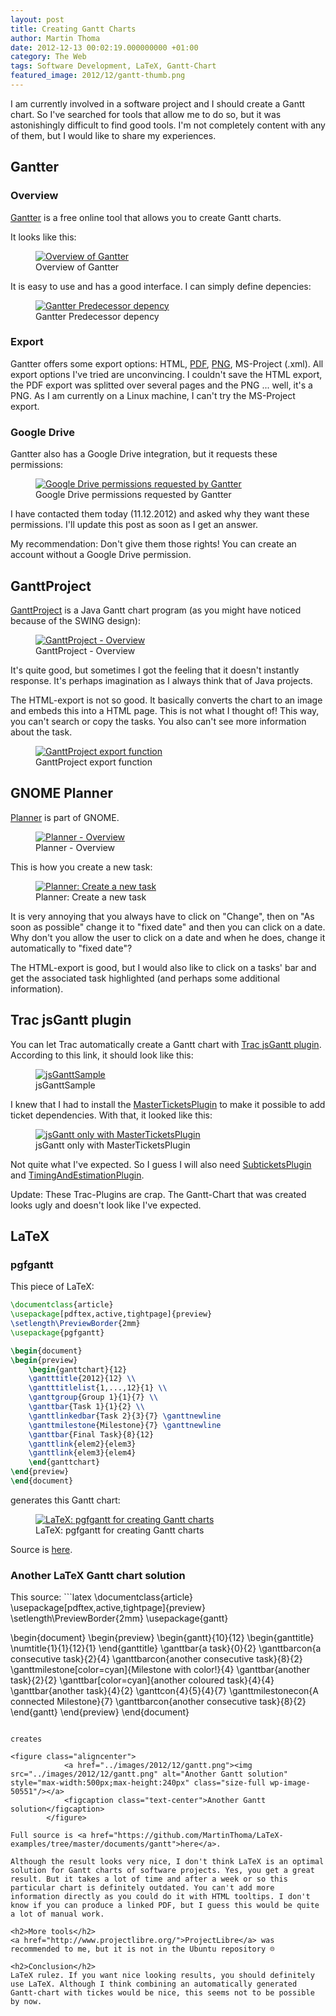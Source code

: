 ```yaml
---
layout: post
title: Creating Gantt Charts
author: Martin Thoma
date: 2012-12-13 00:02:19.000000000 +01:00
category: The Web
tags: Software Development, LaTeX, Gantt-Chart
featured_image: 2012/12/gantt-thumb.png
---
```

I am currently involved in a software project and I should create a Gantt chart. So I've searched for tools that allow me to do so, but it was astonishingly difficult to find good tools. I'm not completely content with any of them, but I would like to share my experiences.

<h2>Gantter</h2>
<h3>Overview</h3>
<a href="https://app.gantter.com">Gantter</a> is a free online tool that allows you to create Gantt charts.

It looks like this:
<figure class="aligncenter">
            <a href="../images/2012/12/gantter-overview-300x138.png"><img src="../images/2012/12/gantter-overview-300x138.png" alt="Overview of Gantter" style="max-width:300px;max-height:138px" class="size-medium wp-image-50231"/></a>
            <figcaption class="text-center">Overview of Gantter</figcaption>
        </figure>

It is easy to use and has a good interface. I can simply define depencies:

<figure class="aligncenter">
            <a href="../images/2012/12/gantter-predecessor-depenency-300x138.png"><img src="../images/2012/12/gantter-predecessor-depenency-300x138.png" alt="Gantter Predecessor depency" style="max-width:300px;max-height:138px" class="size-medium wp-image-51101"/></a>
            <figcaption class="text-center">Gantter Predecessor depency</figcaption>
        </figure>

<h3>Export</h3>
Gantter offers some export options: HTML, <a href="../pdf/UpToDatE-Implementierung.pdf">PDF</a>, <a href="../images/2012/12/UpToDatE-Implementierung.png">PNG</a>, MS-Project (.xml). All export options I've tried are unconvincing. I couldn't save the HTML export, the PDF export was splitted over several pages and the PNG ... well, it's a PNG. As I am currently on a Linux machine, I can't try the MS-Project export.

<h3>Google Drive</h3>
Gantter also has a Google Drive integration, but it requests these permissions:
<figure class="aligncenter">
            <a href="../images/2012/12/gantter-google-drive-files.png"><img src="../images/2012/12/gantter-google-drive-files.png" alt="Google Drive permissions requested by Gantter" style="max-width:470px;max-height:471px" class="size-full wp-image-50241"/></a>
            <figcaption class="text-center">Google Drive permissions requested by Gantter</figcaption>
        </figure>

I have contacted them today (11.12.2012) and asked why they want these permissions. I'll update this post as soon as I get an answer.

My recommendation: Don't give them those rights! You can create an account without a Google Drive permission.

<h2>GanttProject</h2>
<a href="http://www.ganttproject.biz/">GanttProject</a> is a Java Gantt chart program (as you might have noticed because of the SWING design):

<figure class="aligncenter">
            <a href="../images/2012/12/GanttProject-300x201.png"><img src="../images/2012/12/GanttProject-300x201.png" alt="GanttProject - Overview" style="max-width:300px;max-height:201px" class="size-medium wp-image-50361"/></a>
            <figcaption class="text-center">GanttProject - Overview</figcaption>
        </figure>

It's quite good, but sometimes I got the feeling that it doesn't instantly response. It's perhaps imagination as I always think that of Java projects.

The HTML-export is not so good. It basically converts the chart to an image and embeds this into a HTML page. This is not what I thought of! This way, you can't search or copy the tasks. You also can't see more information about the task.

<figure class="aligncenter">
            <a href="../images/2012/12/GanttProject-export-300x80.png"><img src="../images/2012/12/GanttProject-export-300x80.png" alt="GanttProject export function" style="max-width:300px;max-height:80px" class="size-medium wp-image-50371"/></a>
            <figcaption class="text-center">GanttProject export function</figcaption>
        </figure>

<h2>GNOME Planner</h2>
<a href="https://live.gnome.org/Planner">Planner</a> is part of GNOME.

<figure class="aligncenter">
            <a href="../images/2012/12/Planner-300x157.png"><img src="../images/2012/12/Planner-300x157.png" alt="Planner - Overview" style="max-width:300px;max-height:157px" class="size-medium wp-image-50291"/></a>
            <figcaption class="text-center">Planner - Overview</figcaption>
        </figure>

This is how you create a new task:
<figure class="aligncenter">
            <a href="../images/2012/12/Planner-new-task-300x275.png"><img src="../images/2012/12/Planner-new-task-300x275.png" alt="Planner: Create a new task" style="max-width:300px;max-height:275px" class="size-medium wp-image-50381"/></a>
            <figcaption class="text-center">Planner: Create a new task</figcaption>
        </figure>

It is very annoying that you always have to click on "Change", then on "As soon as possible" change it to "fixed date" and then you can click on a date. Why don't you allow the user to click on a date and when he does, change it automatically to "fixed date"?

The HTML-export is good, but I would also like to click on a tasks' bar and get the associated task highlighted (and perhaps some additional information).

<h2>Trac jsGantt plugin</h2>
You can let Trac automatically create a Gantt chart with <a href="http://trac-hacks.org/wiki/TracJsGanttPlugin">Trac jsGantt plugin</a>. According to this link, it should look like this:

<figure class="aligncenter">
            <a href="../images/2012/12/jsGanttSample-300x150.png"><img src="../images/2012/12/jsGanttSample-300x150.png" alt="jsGanttSample" style="max-width:300px;max-height:150px" class="size-medium wp-image-50511"/></a>
            <figcaption class="text-center">jsGanttSample</figcaption>
        </figure>

I knew that I had to install the <a href="http://trac-hacks.org/wiki/MasterTicketsPlugin">MasterTicketsPlugin</a> to make it possible to add ticket dependencies. With that, it looked like this:

<figure class="aligncenter">
            <a href="../images/2012/12/jsGantt-without-plugins-300x205.png"><img src="../images/2012/12/jsGantt-without-plugins-300x205.png" alt="jsGantt only with MasterTicketsPlugin" style="max-width:300px;max-height:205px" class="size-medium wp-image-50521"/></a>
            <figcaption class="text-center">jsGantt only with MasterTicketsPlugin</figcaption>
        </figure>

Not quite what I've expected. So I guess I will also need <a href="http://trac-hacks.org/wiki/SubticketsPlugin">SubticketsPlugin</a> and <a href="http://trac-hacks.org/wiki/TimingAndEstimationPlugin">TimingAndEstimationPlugin</a>.

Update: These Trac-Plugins are crap. The Gantt-Chart that was created looks ugly and doesn't look like I've expected.

<h2>LaTeX</h2>
<h3>pgfgantt</h3>
This piece of LaTeX:

```latex
\documentclass{article}
\usepackage[pdftex,active,tightpage]{preview}
\setlength\PreviewBorder{2mm}
\usepackage{pgfgantt}

\begin{document}
\begin{preview}
    \begin{ganttchart}{12}
    \gantttitle{2012}{12} \\
    \gantttitlelist{1,...,12}{1} \\
    \ganttgroup{Group 1}{1}{7} \\
    \ganttbar{Task 1}{1}{2} \\
    \ganttlinkedbar{Task 2}{3}{7} \ganttnewline
    \ganttmilestone{Milestone}{7} \ganttnewline
    \ganttbar{Final Task}{8}{12}
    \ganttlink{elem2}{elem3}
    \ganttlink{elem3}{elem4}
    \end{ganttchart}
\end{preview}
\end{document}
```

generates this Gantt chart:

<figure class="aligncenter">
            <a href="../images/2012/12/gantt-pgf.png"><img src="../images/2012/12/gantt-pgf.png" alt="LaTeX: pgfgantt for creating Gantt charts" style="max-width:500px;max-height:447px" class="size-full wp-image-50541"/></a>
            <figcaption class="text-center">LaTeX: pgfgantt for creating Gantt charts</figcaption>
        </figure>

Source is <a href="https://github.com/MartinThoma/LaTeX-examples/tree/master/documents/gantt-pgf">here</a>.

<h3>Another LaTeX Gantt chart solution</h3>
This source:
```latex
\documentclass{article}
\usepackage[pdftex,active,tightpage]{preview}
\setlength\PreviewBorder{2mm}
\usepackage{gantt}

\begin{document}
\begin{preview}
  \begin{gantt}{10}{12}
    \begin{ganttitle}
    \numtitle{1}{1}{12}{1}
    \end{ganttitle}
    \ganttbar{a task}{0}{2}
    \ganttbarcon{a consecutive task}{2}{4}
    \ganttbarcon{another consecutive task}{8}{2}
    \ganttmilestone[color=cyan]{Milestone with color!}{4}
    \ganttbar{another task}{2}{2}
    \ganttbar[color=cyan]{another coloured task}{4}{4}
    \ganttbar{another task}{4}{2}
    \ganttcon{4}{5}{4}{7}
    \ganttmilestonecon{A connected Milestone}{7}
    \ganttbarcon{another consecutive task}{8}{2}
  \end{gantt}
\end{preview}
\end{document}
```

creates

<figure class="aligncenter">
            <a href="../images/2012/12/gantt.png"><img src="../images/2012/12/gantt.png" alt="Another Gantt solution" style="max-width:500px;max-height:240px" class="size-full wp-image-50551"/></a>
            <figcaption class="text-center">Another Gantt solution</figcaption>
        </figure>

Full source is <a href="https://github.com/MartinThoma/LaTeX-examples/tree/master/documents/gantt">here</a>.

Although the result looks very nice, I don't think LaTeX is an optimal solution for Gantt charts of software projects. Yes, you get a great result. But it takes a lot of time and after a week or so this particular chart is definitely outdated. You can't add more information directly as you could do it with HTML tooltips. I don't know if you can produce a linked PDF, but I guess this would be quite a lot of manual work. 

<h2>More tools</h2>
<a href="http://www.projectlibre.org/">ProjectLibre</a> was recommended to me, but it is not in the Ubuntu repository ☹

<h2>Conclusion</h2>
LaTeX rulez. If you want nice looking results, you should definitely use LaTeX. Although I think combining an automatically generated Gantt-chart with tickes would be nice, this seems not to be possible by now.
